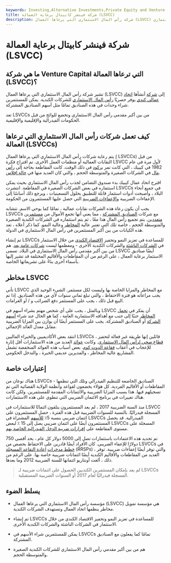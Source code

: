 ```yaml
---
keywords: Investing,Alternative Investments,Private Equity and Venture cap,Private Equity and vc
title: شركة فينشر كابيتال برعاية العمالة (LSVCC)
description: شركة رأس المال الاستثماري التي يرعاها العمال (LSVCC) هي شركة كندية نشأت من قبل نقابة عمالية تقدم رأس المال الاستثماري.
---
```


# شركة فينشر كابيتال برعاية العمالة (LSVCC)
## ما هي شركة Venture Capital التي ترعاها العمالة (LSVCC)؟

تشير شركة رأس المال الاستثماري التي يرعاها العمال (LSVCC) إلى [شركة](/corporation) أنشأها [اتحاد عمالي كندي](/labor-union) يوفر حصريًا [رأس المال الاستثماري](/venturecapital) للشركات الكندية. يمكن للمستثمرين شراء وحدات في هذه الصناديق تمامًا مثل أسهم الصناديق المشتركة.

تعد LSVCCs من بين أكبر مقدمي رأس المال الاستثماري وتخضع للوائح من قبل الحكومات الفيدرالية والإقليمية والإقليمية.

## كيف تعمل شركات رأس المال الاستثماري التي ترعاها العمالة (LSVCCs)

يتم رعاية شركات رأس المال الاستثماري التي يرعاها العمال [(](/corporation) LSVCCs) من قبل النقابات العمالية أو منظمات العمل الأخرى. تم اقتراح فكرة LSVCC لأول مرة في عام 1982 في كيبيك ، التي كانت تمر [بركود](/recession) في ذلك الوقت. كانت المقاطعة بحاجة إلى [رأس مال](/capital) في الشركات الصغيرة والمتوسطة الحجم ، والتي كان العديد منها في [حالة إفلاس](/bankruptcy).

اقترح اتحاد عمال كيبيك بدء صندوق التضامن لجذب رأس المال الاستثماري بحيث يمكن استثماره في بعض الشركات الصغيرة في المقاطعة. انتشرت LSVCCs في جميع أنحاء البلاد ، وأصبحت أدوات استثمار قابلة للتطبيق بحلول التسعينيات ، ويرجع ذلك أساسًا إلى الإعفاءات الضريبية [والإعفاءات الضريبية](/taxcredit) التي حصل عليها المستثمرون من الحكومة.

يجب أن يكون رعاة هذه الشركات نقابات عمالية ، تمامًا كما يوحي الاسم. تتشابه LSVCCs مع شركات [الصناديق المشتركة](/mutualfund) ، مما يعني أنها تجمع الأموال من [مستثمرين متعددين](/investor). يتم تجميع رأس المال هذا معًا ، ثم يتم استثماره في الشركات الكندية الصغيرة والمتوسطة الحجم ، خاصة تلك التي تعتبر عالية [المخاطر](/risk) وعالية النمو. كما ذكر أعلاه ، تعد هذه الكيانات من بين أكبر المستثمرين في رأس المال الاستثماري في الدولة.

تم إنشاء LSVCCs للمساعدة في تعزيز النمو وتحفيز [الاقتصاد الكندي](/economy) من خلال الاستثمار في [الشركات الناشئة](/startup) والشركات الكندية الأخرى - ومعظمها ليست [شركات عامة بعد](/publiccompany). هم من بين أكبر مقدمي رأس المال الاستثماري في البلاد. تسمى LSVCC أيضًا صناديق الاستثمار برعاية العمال ، على الرغم من أن المقاطعات والأقاليم المختلفة قد تشير إليها بأسماء أخرى بناءً على تشريعاتها الخاصة.

## مخاطر LSVCC

تأتي LSVCC مع المخاطر والمزايا الخاصة بها وليست لكل مستثمر. الشيء الوحيد الذي يجب مراعاته هو فترة الاحتفاظ ، والتي تبلغ ثماني سنوات لأي من هذه الصناديق. إذا تم البيع قبل ذلك ، يجب على المستثمر دفع الضرائب و / أو الغرامات.

وبالمثل ، يجب على أي شخص مهتم بشراء أسهم في LSVCC أن يفكر في [تحمل المخاطر](/risktolerance) جنبًا إلى جنب مع أهدافه الاستثمارية العامة ، كما هو الحال عند شراء [أسهم الشركة](/stock) أو الصناديق المشتركة. يجب على المستثمر أيضًا أن يوازن بين المزايا الضريبية مقابل معدل العائد الإجمالي.

انتقد بعض الأكاديميين والخبراء الماليين LSVCCs ، قائلين إنها طريقة غير فعالة لتحفيز [قطاع صحي لرأس المال الاستثماري](/sector). وكانت [عوائد](/return) العديد من هذه الاستثمارات أقل إثارة للإعجاب في أعقاب [فقاعة الدوت كوم](/dotcom-bubble). بعض أسباب هذه العوائد المنخفضة تشمل المشاريع عالية المخاطر ، والمديرين عديمي الخبرة ، والتدخل الحكومي.

## إعتبارات خاصة

هناك نوعان من LSVCCs - الصناديق الخاضعة للتنظيم الفيدرالي وتلك التي تنظمها المقاطعات أو الأقاليم الفردية. كل هؤلاء يخضعون لقواعد وأنظمة الولاية القضائية التي تم تسجيلهم فيها. هذا بسبب المزايا الضريبية والائتمانات المقدمة للمستثمرين. ولكن كانت هناك تغييرات في برنامج الائتمان الضريبي التي تنطوي على هذه الاستثمارات.

منذ السنة الضريبية 2017 ، لم يعد المستثمرون يتلقون ائتمانًا للاستثمارات في LSVCC المسجلة فيدراليًا. بالنسبة للسنوات الضريبية قبل هذه الفترة ، حصل المستثمرون على ائتمان ضريبي بنسبة 5٪ [للأسهم](/shares) المشتراة في LSVCCs الفيدرالية. قد يحصل المستثمرون أيضًا على ائتمان ضريبي يصل إلى 15 ٪ لبعض LSVCCs المسجلة على مستوى المقاطعة على [إقرارات ضريبة الدخل الفيدرالية الخاصة بهم](/taxreturn).

تم تحديد هذه الاعتمادات باستثمارات تصل إلى 5000 دولار كل عام ، بحد أقصى 750 دولارًا للإعفاء الضريبي. كان الأفراد أيضًا قادرين على الاحتفاظ بحصص من LSVCCs في [خطط مدخرات](/rrsp) [إعادة التقاعد المسجلة](/rrsp) (RRSPs) ، والتي توفر أيضًا إعفاءات ضريبية. توفر العديد من المقاطعات والأقاليم الكندية أيضًا ائتمانات ضريبية خاصة بها. على الرغم من ذلك ، ألغت أونتاريو ائتمانها للسنة الضريبية 2012 وما بعدها.

> لم يعد بإمكان المستثمرين الكنديين الحصول على ائتمانات ضريبية لـ LSVCCs المسجلة فيدراليًا لعام 2017 أو السنوات الضريبية المستقبلية.

>

## يسلط الضوء

- مؤسسة رأس المال الاستثماري التي يرعاها العمال (LSVCC) هي مؤسسة تمويل مخاطر ينظمها اتحاد العمال وتستهدف الشركات الكندية.

- تم إنشاء LSVCCs للمساعدة في تعزيز النمو وتحفيز الاقتصاد الكندي من خلال الاستثمار في الشركات الناشئة والشركات الكندية الأخرى.

- يمكن للمستثمرين شراء الأسهم في LSVCCs تمامًا كما يفعلون مع الصناديق المشتركة.

- هم من بين أكبر مقدمي رأس المال الاستثماري للشركات الكندية الصغيرة والمتوسطة الحجم.

